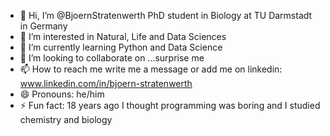 - 👋 Hi, I’m @BjoernStratenwerth PhD student in Biology at TU Darmstadt in Germany
- 👀 I’m interested in Natural, Life and Data Sciences
- 🌱 I’m currently learning Python and Data Science
- 💞️ I’m looking to collaborate on ...surprise me
- 📫 How to reach me write me a message or add me on linkedin: www.linkedin.com/in/bjoern-stratenwerth
- 😄 Pronouns: he/him
- ⚡ Fun fact: 18 years ago I thought programming was boring and I studied chemistry and biology

<!---
BjoernStratenwerth/BjoernStratenwerth is a ✨ special ✨ repository because its `README.md` (this file) appears on your GitHub profile.
You can click the Preview link to take a look at your changes.
--->
